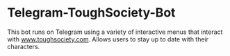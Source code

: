 # Telegram-ToughSociety-Bot
This bot runs on Telegram using a variety of interactive menus that interact with www.toughsociety.com. Allows users to stay up to date with their characters.
